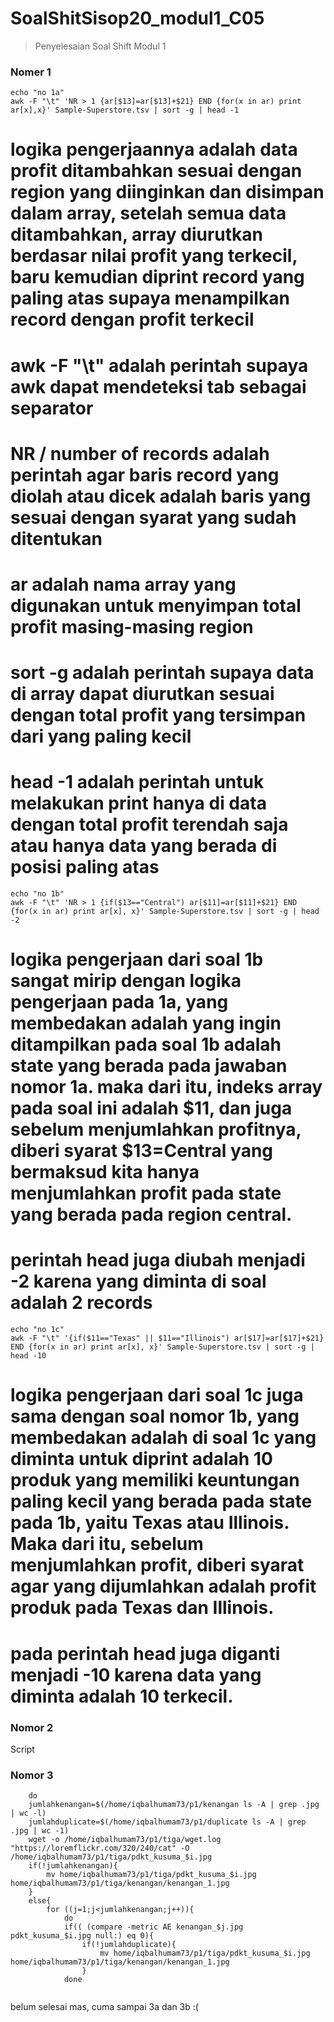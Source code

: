# SoalShitSisop20_modul1_C05
> Penyelesaian Soal Shift Modul 1
### Nomer 1

```
echo "no 1a"
awk -F "\t" 'NR > 1 {ar[$13]=ar[$13]+$21} END {for(x in ar) print ar[x],x}' Sample-Superstore.tsv | sort -g | head -1
```
# logika pengerjaannya adalah data profit ditambahkan sesuai dengan region yang diinginkan dan disimpan dalam array, setelah semua data ditambahkan, array diurutkan berdasar nilai profit yang terkecil, baru kemudian diprint record yang paling atas supaya menampilkan record dengan profit terkecil
# awk -F "\t" adalah perintah supaya awk dapat mendeteksi tab sebagai separator
# NR / number of records adalah perintah agar baris record yang diolah atau dicek adalah baris yang sesuai dengan syarat yang sudah ditentukan
# ar adalah nama array yang digunakan untuk menyimpan total profit masing-masing region
# sort -g adalah perintah supaya data di array dapat diurutkan sesuai dengan total profit yang tersimpan dari yang paling kecil
# head -1 adalah perintah untuk melakukan print hanya di data dengan total profit terendah saja atau hanya data yang berada di posisi paling atas

```
echo "no 1b"
awk -F "\t" 'NR > 1 {if($13=="Central") ar[$11]=ar[$11]+$21} END {for(x in ar) print ar[x], x}' Sample-Superstore.tsv | sort -g | head -2
```
# logika pengerjaan dari soal 1b sangat mirip dengan logika pengerjaan pada 1a, yang membedakan adalah yang ingin ditampilkan pada soal 1b adalah state yang berada pada jawaban nomor 1a. maka dari itu, indeks array pada soal ini adalah $11, dan juga sebelum menjumlahkan profitnya, diberi syarat $13=Central yang bermaksud kita hanya menjumlahkan profit pada state yang berada pada region central.
# perintah head juga diubah menjadi -2 karena yang diminta di soal adalah 2 records

```
echo "no 1c"
awk -F "\t" '{if($11=="Texas" || $11=="Illinois") ar[$17]=ar[$17]+$21} END {for(x in ar) print ar[x], x}' Sample-Superstore.tsv | sort -g | head -10
```
# logika pengerjaan dari soal 1c juga sama dengan soal nomor 1b, yang membedakan adalah di soal 1c yang diminta untuk diprint adalah 10 produk yang memiliki keuntungan paling kecil yang berada pada state pada 1b, yaitu Texas atau Illinois. Maka dari itu, sebelum menjumlahkan profit, diberi syarat agar yang dijumlahkan adalah profit produk pada Texas dan Illinois.
# pada perintah head juga diganti menjadi -10 karena data yang diminta adalah 10 terkecil.


### Nomor 2

Script



### Nomor 3
```for((i=1;i<=28;i++))
	do
	jumlahkenangan=$(/home/iqbalhumam73/p1/kenangan ls -A | grep .jpg | wc -l)
	jumlahduplicate=$(/home/iqbalhumam73/p1/duplicate ls -A | grep .jpg | wc -1)
	wget -o /home/iqbalhumam73/p1/tiga/wget.log "https://loremflickr.com/320/240/cat" -O  /home/iqbalhumam73/p1/tiga/pdkt_kusuma_$i.jpg
	if(!jumlahkenangan){
		mv home/iqbalhumam73/p1/tiga/pdkt_kusuma_$i.jpg home/iqbalhumam73/p1/tiga/kenangan/kenangan_1.jpg
	}
	else{
		for ((j=1;j<jumlahkenangan;j++)){
			do
			if(( (compare -metric AE kenangan_$j.jpg pdkt_kusuma_$i.jpg null:) eq 0){
				if(!jumlahduplicate){
					mv home/iqbalhumam73/p1/tiga/pdkt_kusuma_$i.jpg home/iqbalhumam73/p1/tiga/kenangan/kenangan_1.jpg
				}
			done
      
```
belum selesai mas, cuma sampai 3a dan 3b :(

